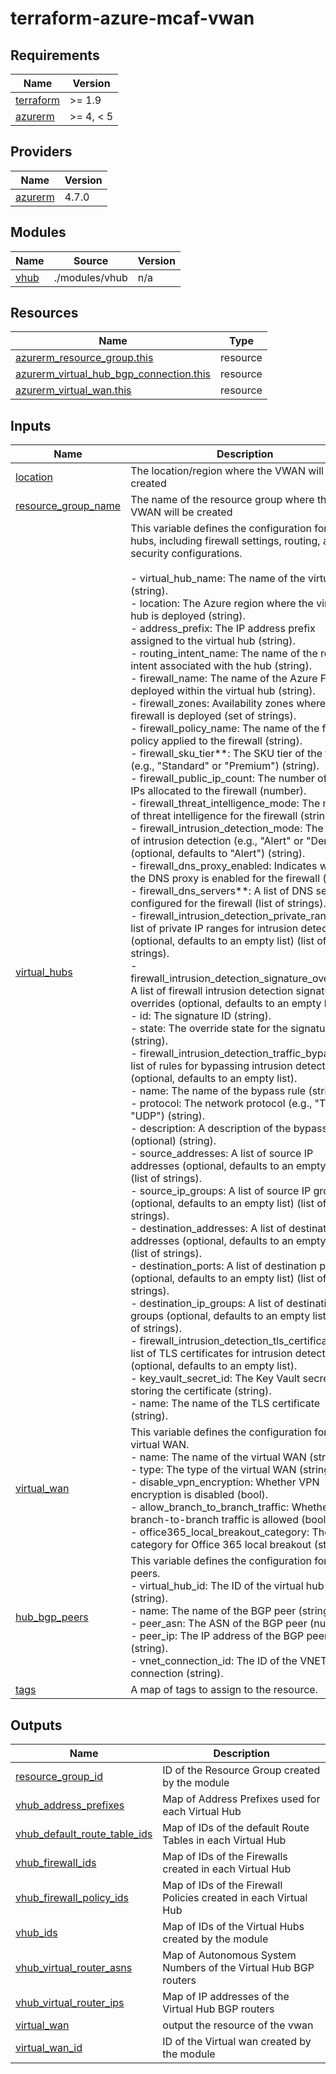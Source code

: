 # terraform-azure-mcaf-vwan

<!-- BEGIN_TF_DOCS -->
## Requirements

| Name | Version |
|------|---------|
| <a name="requirement_terraform"></a> [terraform](#requirement\_terraform) | >= 1.9 |
| <a name="requirement_azurerm"></a> [azurerm](#requirement\_azurerm) | >= 4, < 5 |

## Providers

| Name | Version |
|------|---------|
| <a name="provider_azurerm"></a> [azurerm](#provider\_azurerm) | 4.7.0 |

## Modules

| Name | Source | Version |
|------|--------|---------|
| <a name="module_vhub"></a> [vhub](#module\_vhub) | ./modules/vhub | n/a |

## Resources

| Name | Type |
|------|------|
| [azurerm_resource_group.this](https://registry.terraform.io/providers/hashicorp/azurerm/latest/docs/resources/resource_group) | resource |
| [azurerm_virtual_hub_bgp_connection.this](https://registry.terraform.io/providers/hashicorp/azurerm/latest/docs/resources/virtual_hub_bgp_connection) | resource |
| [azurerm_virtual_wan.this](https://registry.terraform.io/providers/hashicorp/azurerm/latest/docs/resources/virtual_wan) | resource |

## Inputs

| Name | Description | Type | Default | Required |
|------|-------------|------|---------|:--------:|
| <a name="input_location"></a> [location](#input\_location) | The location/region where the VWAN will be created | `string` | n/a | yes |
| <a name="input_resource_group_name"></a> [resource\_group\_name](#input\_resource\_group\_name) | The name of the resource group where the VWAN will be created | `string` | n/a | yes |
| <a name="input_virtual_hubs"></a> [virtual\_hubs](#input\_virtual\_hubs) | This variable defines the configuration for virtual hubs, including firewall settings, routing, and security configurations.<br><br>- virtual\_hub\_name: The name of the virtual hub (string).<br>- location: The Azure region where the virtual hub is deployed (string).<br>- address\_prefix: The IP address prefix assigned to the virtual hub (string).<br>- routing\_intent\_name: The name of the routing intent associated with the hub (string).<br>- firewall\_name: The name of the Azure Firewall deployed within the virtual hub (string).<br>- firewall\_zones: Availability zones where the firewall is deployed (set of strings).<br>- firewall\_policy\_name: The name of the firewall policy applied to the firewall (string).<br>- firewall\_sku\_tier**: The SKU tier of the firewall (e.g., "Standard" or "Premium") (string).<br>- firewall\_public\_ip\_count: The number of public IPs allocated to the firewall (number).<br>- firewall\_threat\_intelligence\_mode: The mode of threat intelligence for the firewall (string).<br>- firewall\_intrusion\_detection\_mode: The mode of intrusion detection (e.g., "Alert" or "Deny") (optional, defaults to "Alert") (string).<br>- firewall\_dns\_proxy\_enabled: Indicates whether the DNS proxy is enabled for the firewall (bool).<br>- firewall\_dns\_servers**: A list of DNS servers configured for the firewall (list of strings).<br>- firewall\_intrusion\_detection\_private\_ranges: A list of private IP ranges for intrusion detection (optional, defaults to an empty list) (list of strings).<br>- firewall\_intrusion\_detection\_signature\_overrides: A list of firewall intrusion detection signature overrides (optional, defaults to an empty list).<br>  - id: The signature ID (string).<br>  - state: The override state for the signature (string).<br>- firewall\_intrusion\_detection\_traffic\_bypass: A list of rules for bypassing intrusion detection (optional, defaults to an empty list).<br>  - name: The name of the bypass rule (string).<br>  - protocol: The network protocol (e.g., "TCP", "UDP") (string).<br>  - description: A description of the bypass rule (optional) (string).<br>  - source\_addresses: A list of source IP addresses (optional, defaults to an empty list) (list of strings).<br>  - source\_ip\_groups: A list of source IP groups (optional, defaults to an empty list) (list of strings).<br>  - destination\_addresses: A list of destination IP addresses (optional, defaults to an empty list) (list of strings).<br>  - destination\_ports: A list of destination ports (optional, defaults to an empty list) (list of strings).<br>  - destination\_ip\_groups: A list of destination IP groups (optional, defaults to an empty list) (list of strings).<br>- firewall\_intrusion\_detection\_tls\_certificate: A list of TLS certificates for intrusion detection (optional, defaults to an empty list).<br>  - key\_vault\_secret\_id: The Key Vault secret ID storing the certificate (string).<br>  - name: The name of the TLS certificate (string). | <pre>map(object({<br>    virtual_hub_name                            = string<br>    address_prefix                              = string<br>    location                                    = string<br>    routing_intent_name                         = string<br>    firewall_name                               = string<br>    firewall_zones                              = optional(set(string), ["1", "2", "3"])<br>    firewall_policy_name                        = string<br>    firewall_sku_tier                           = string<br>    firewall_public_ip_count                    = number<br>    firewall_threat_intelligence_mode           = string<br>    firewall_intrusion_detection_mode           = optional(string, "Alert")<br>    firewall_dns_proxy_enabled                  = optional(bool, true)<br>    firewall_dns_servers                        = list(string)<br>    firewall_intrusion_detection_private_ranges = optional(list(string), [])<br>    firewall_intrusion_detection_signature_overrides = optional(list(object({<br>      id    = string<br>      state = string<br>    })), [])<br>    firewall_intrusion_detection_traffic_bypass = optional(list(object({<br>      name                  = string<br>      protocol              = string<br>      description           = optional(string)<br>      source_addresses      = optional(list(string), [])<br>      source_ip_groups      = optional(list(string), [])<br>      destination_addresses = optional(list(string), [])<br>      destination_ports     = optional(list(string), [])<br>      destination_ip_groups = optional(list(string), [])<br>    })), [])<br>    firewall_intrusion_detection_tls_certificate = optional(object({<br>      key_vault_secret_id = string<br>      name                = string<br>    }), null)<br>  }))</pre> | n/a | yes |
| <a name="input_virtual_wan"></a> [virtual\_wan](#input\_virtual\_wan) | This variable defines the configuration for the virtual WAN.<br>- name: The name of the virtual WAN (string).<br>- type: The type of the virtual WAN (string).<br>- disable\_vpn\_encryption: Whether VPN encryption is disabled (bool).<br>- allow\_branch\_to\_branch\_traffic: Whether branch-to-branch traffic is allowed (bool).<br>- office365\_local\_breakout\_category: The category for Office 365 local breakout (string). | <pre>object({<br>    name                              = string<br>    type                              = optional(string, "Standard")<br>    disable_vpn_encryption            = optional(bool, false)<br>    allow_branch_to_branch_traffic    = optional(bool, true)<br>    office365_local_breakout_category = optional(string, "None")<br>  })</pre> | n/a | yes |
| <a name="input_hub_bgp_peers"></a> [hub\_bgp\_peers](#input\_hub\_bgp\_peers) | This variable defines the configuration for BGP peers.<br>- virtual\_hub\_id: The ID of the virtual hub (string).<br>- name: The name of the BGP peer (string).<br>- peer\_asn: The ASN of the BGP peer (number).<br>- peer\_ip: The IP address of the BGP peer (string).<br>- vnet\_connection\_id: The ID of the VNET Hub connection (string). | <pre>map(object({<br>    virtual_hub_id     = string<br>    name               = string<br>    peer_asn           = number<br>    peer_ip            = string<br>    vnet_connection_id = string<br>  }))</pre> | `{}` | no |
| <a name="input_tags"></a> [tags](#input\_tags) | A map of tags to assign to the resource. | `map(string)` | `{}` | no |

## Outputs

| Name | Description |
|------|-------------|
| <a name="output_resource_group_id"></a> [resource\_group\_id](#output\_resource\_group\_id) | ID of the Resource Group created by the module |
| <a name="output_vhub_address_prefixes"></a> [vhub\_address\_prefixes](#output\_vhub\_address\_prefixes) | Map of Address Prefixes used for each Virtual Hub |
| <a name="output_vhub_default_route_table_ids"></a> [vhub\_default\_route\_table\_ids](#output\_vhub\_default\_route\_table\_ids) | Map of IDs of the default Route Tables in each Virtual Hub |
| <a name="output_vhub_firewall_ids"></a> [vhub\_firewall\_ids](#output\_vhub\_firewall\_ids) | Map of IDs of the Firewalls created in each Virtual Hub |
| <a name="output_vhub_firewall_policy_ids"></a> [vhub\_firewall\_policy\_ids](#output\_vhub\_firewall\_policy\_ids) | Map of IDs of the Firewall Policies created in each Virtual Hub |
| <a name="output_vhub_ids"></a> [vhub\_ids](#output\_vhub\_ids) | Map of IDs of the Virtual Hubs created by the module |
| <a name="output_vhub_virtual_router_asns"></a> [vhub\_virtual\_router\_asns](#output\_vhub\_virtual\_router\_asns) | Map of Autonomous System Numbers of the Virtual Hub BGP routers |
| <a name="output_vhub_virtual_router_ips"></a> [vhub\_virtual\_router\_ips](#output\_vhub\_virtual\_router\_ips) | Map of IP addresses of the Virtual Hub BGP routers |
| <a name="output_virtual_wan"></a> [virtual\_wan](#output\_virtual\_wan) | output the resource of the vwan |
| <a name="output_virtual_wan_id"></a> [virtual\_wan\_id](#output\_virtual\_wan\_id) | ID of the Virtual wan created by the module |
<!-- END_TF_DOCS -->
